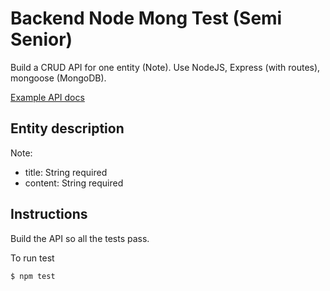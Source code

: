 # Backend Node Mong Test (Semi Senior)

Build a CRUD API for one entity (Note). Use NodeJS, Express (with routes), mongoose (MongoDB).

[Example API docs](https://quadminds.github.io/quadminds-notes-test/)

## Entity description

Note:
* title: String required
* content: String required


## Instructions

Build the API so all the tests pass.

To run test
```
$ npm test
```